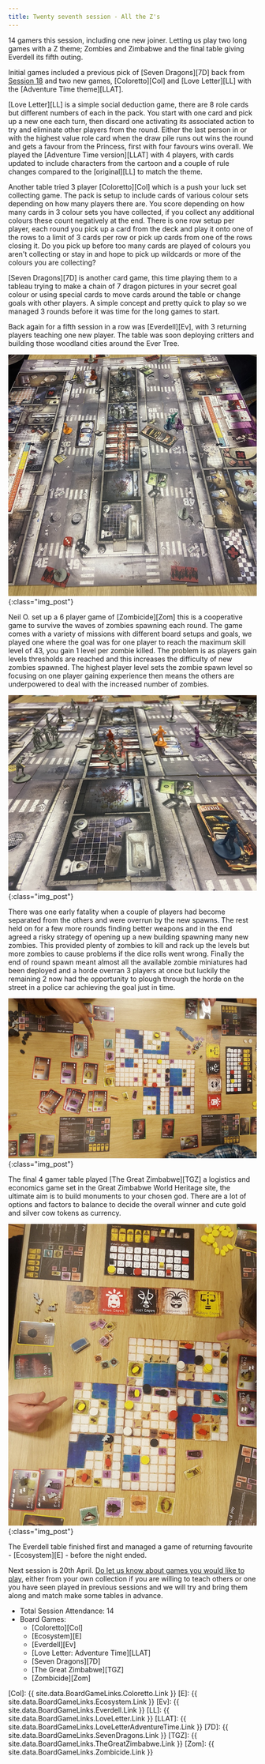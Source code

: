 ```yaml
---
title: Twenty seventh session - All the Z's
---
```


14 gamers this session, including one new joiner. Letting us play two long games with a Z theme; Zombies and Zimbabwe and the final table giving Everdell its fifth outing. 

Initial games included a previous pick of [Seven Dragons][7D] back from [Session 18][18] and two new games, [Coloretto][Col] and [Love Letter][LL] with the [Adventure Time theme][LLAT]. 

[Love Letter][LL] is a simple social deduction game, there are 8 role cards but different numbers of each in the pack. You start with one card and pick up a new one each turn, then discard one activating its associated action to try and eliminate other players from the round. Either the last person in or with the highest value role card when the draw pile runs out wins the round and gets a favour from the Princess, first with four favours wins overall. We played the [Adventure Time version][LLAT] with 4 players, with cards updated to include characters from the cartoon and a couple of rule changes compared to the [original][LL] to match the theme.

Another table tried 3 player [Coloretto][Col] which is a push your luck set collecting game. The pack is setup to include cards of various colour sets depending on how many players there are. You score depending on how many cards in 3 colour sets you have collected, if you collect any additional colours these count negatively at the end. There is one row setup per player, each round you pick up a card from the deck and play it onto one of the rows to a limit of 3 cards per row or pick up cards from one of the rows closing it. Do you pick up before too many cards are played of colours you aren't collecting or stay in and hope to pick up wildcards or more of the colours you are collecting?

[Seven Dragons][7D] is another card game, this time playing them to a tableau trying to make a chain of 7 dragon pictures in your secret goal colour or using special cards to move cards around the table or change goals with other players. A simple concept and pretty quick to play so we managed 3 rounds before it was time for the long games to start.

Back again for a fifth session in a row was [Everdell][Ev], with 3 returning players teaching one new player. The table was soon deploying critters and building those woodland cities around the Ever Tree. 

![Zombicide](/images/posts/2022_04_06/Zombicide01.jpg "Zombicide"){:class="img_post"}

Neil O. set up a 6 player game of [Zombicide][Zom] this is a cooperative game to survive the waves of zombies spawning each round. The game comes with a variety of missions with different board setups and goals, we played one where the goal was for one player to reach the maximum skill level of 43, you gain 1 level per zombie killed. The problem is as players gain levels thresholds are reached and this increases the difficulty of new zombies spawned. The highest player level sets the zombie spawn level so focusing on one player gaining experience then means the others are underpowered to deal with the increased number of zombies.

![Zombicide](/images/posts/2022_04_06/Zombicide02.jpg "Zombicide"){:class="img_post"}

There was one early fatality when a couple of players had become separated from the others and were overrun by the new spawns. The rest held on for a few more rounds finding better weapons and in the end agreed a risky strategy of opening up a new building spawning many new zombies. This provided plenty of zombies to kill and rack up the levels but more zombies to cause problems if the dice rolls went wrong. Finally the end of round spawn meant almost all the available zombie miniatures had been deployed and a horde overran 3 players at once but luckily the remaining 2 now had the opportunity to plough through the horde on the street in a police car achieving the goal just in time. 

![GreatZimbabwe](/images/posts/2022_04_06/GreatZimbabwe01.jpg "GreatZimbabwe"){:class="img_post"}

The final 4 gamer table played [The Great Zimbabwe][TGZ] a logistics and economics game set in the Great Zimbabwe World Heritage site, the ultimate aim is to build monuments to your chosen god. There are a lot of options and factors to balance to decide the overall winner and cute gold and silver cow tokens as currency.

![GreatZimbabwe](/images/posts/2022_04_06/GreatZimbabwe02.jpg "GreatZimbabwe"){:class="img_post"}

The Everdell table finished first and managed a game of returning favourite - [Ecosystem][E] - before the night ended. 

Next session is 20th April. [Do let us know about games you would like to play][Contact], either from your own collection if you are willing to teach others or one you have seen played in previous sessions and we will try and bring them along and match make some tables in advance.

* Total Session Attendance: 14
* Board Games:
	* [Coloretto][Col]
	* [Ecosystem][E]
	* [Everdell][Ev]
	* [Love Letter: Adventure Time][LLAT]
	* [Seven Dragons][7D]
	* [The Great Zimbabwe][TGZ]
	* [Zombicide][Zom]

[18]: /2021/11/03/eighteenth-session.html


[Col]: {{ site.data.BoardGameLinks.Coloretto.Link }}
[E]: {{ site.data.BoardGameLinks.Ecosystem.Link }}
[Ev]: {{ site.data.BoardGameLinks.Everdell.Link }}
[LL]: {{ site.data.BoardGameLinks.LoveLetter.Link }}
[LLAT]: {{ site.data.BoardGameLinks.LoveLetterAdventureTime.Link }}
[7D]: {{ site.data.BoardGameLinks.SevenDragons.Link }}
[TGZ]: {{ site.data.BoardGameLinks.TheGreatZimbabwe.Link }}
[Zom]: {{ site.data.BoardGameLinks.Zombicide.Link }}

[Contact]: /Contact.html
